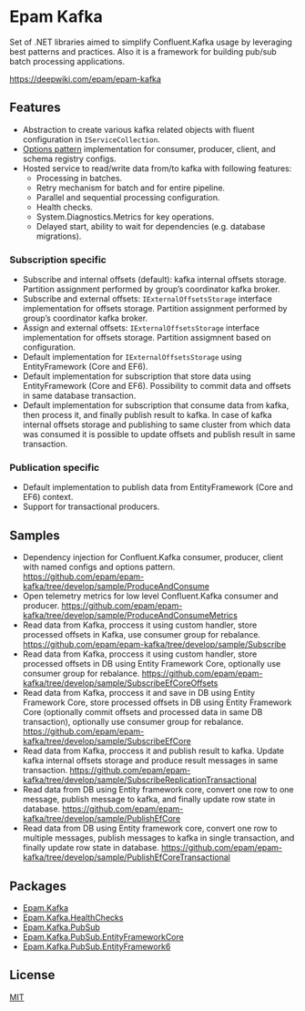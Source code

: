 # Epam Kafka

Set of .NET libraries aimed to simplify Confluent.Kafka usage by leveraging best patterns and practices. 
Also it is a framework for building pub/sub batch processing applications.

https://deepwiki.com/epam/epam-kafka

## Features

* Abstraction to create various kafka related objects with fluent configuration in `IServiceCollection`.
* [Options pattern](https://learn.microsoft.com/en-us/dotnet/core/extensions/options) implementation for consumer, producer, client, and schema registry configs.
* Hosted service to read/write data from/to kafka with following features:
	* Processing in batches.
	* Retry mechanism for batch and for entire pipeline.
	* Parallel and sequential processing configuration.
	* Health checks.
	* System.Diagnostics.Metrics for key operations.
	* Delayed start, ability to wait for dependencies (e.g. database migrations).

### Subscription specific

 * Subscribe and internal offsets (default): kafka internal offsets storage. Partition assignment performed by group’s coordinator kafka broker.
 * Subscribe and external offsets: `IExternalOffsetsStorage` interface implementation for offsets storage. Partition assignment performed by group’s coordinator kafka broker.
 * Assign and external offsets: `IExternalOffsetsStorage` interface implementation for offsets storage. Partition assigmnent based on configuration.
 * Default implementation for `IExternalOffsetsStorage` using EntityFramework (Core and EF6).
 * Default implementation for subscription that store data using EntityFramework (Core and EF6). Possibility to commit data and offsets in same database transaction.
 * Default implementation for subscription that consume data from kafka, then process it, and finally publish result to kafka. In case of kafka internal offsets storage and publishing to same cluster from which data was consumed it is possible to update offsets and publish result in same transaction.

### Publication specific

 * Default implementation to publish data from EntityFramework (Core and EF6) context.
 * Support for transactional producers.

## Samples

 * Dependency injection for Confluent.Kafka consumer, producer, client with named configs and options pattern. https://github.com/epam/epam-kafka/tree/develop/sample/ProduceAndConsume
 * Open telemetry metrics for low level Confluent.Kafka consumer and producer. https://github.com/epam/epam-kafka/tree/develop/sample/ProduceAndConsumeMetrics
 * Read data from Kafka, proccess it using custom handler, store processed offsets in Kafka, use consumer group for rebalance. https://github.com/epam/epam-kafka/tree/develop/sample/Subscribe
 * Read data from Kafka, proccess it using custom handler, store processed offsets in DB using Entity Framework Core, optionally use consumer group for rebalance. https://github.com/epam/epam-kafka/tree/develop/sample/SubscribeEfCoreOffsets
 * Read data from Kafka, proccess it and save in DB using Entity Framework Core, store processed offsets in DB using Entity Framework Core (optionally commit offsets and processed data in same DB transaction), optionally use consumer group for rebalance. https://github.com/epam/epam-kafka/tree/develop/sample/SubscribeEfCore
 * Read data from Kafka, proccess it and publish result to kafka. Update kafka internal offsets storage and produce result messages in same transaction. https://github.com/epam/epam-kafka/tree/develop/sample/SubscribeReplicationTransactional
 * Read data from DB using Entity framework core, convert one row to one message, publish message to kafka, and finally update row state in database. https://github.com/epam/epam-kafka/tree/develop/sample/PublishEfCore
 * Read data from DB using Entity framework core, convert one row to multiple messages, publish messages to kafka in single transaction, and finally update row state in database. https://github.com/epam/epam-kafka/tree/develop/sample/PublishEfCoreTransactional

## Packages

 *  [Epam.Kafka](https://www.nuget.org/packages/Epam.Kafka)
 *  [Epam.Kafka.HealthChecks](https://www.nuget.org/packages/Epam.Kafka.HealthChecks)
 *  [Epam.Kafka.PubSub](https://www.nuget.org/packages/Epam.Kafka.PubSub)
 *  [Epam.Kafka.PubSub.EntityFrameworkCore](https://www.nuget.org/packages/Epam.Kafka.PubSub.EntityFrameworkCore)
 *  [Epam.Kafka.PubSub.EntityFramework6](https://www.nuget.org/packages/Epam.Kafka.PubSub.EntityFramework6)

## License

[MIT](LICENSE.md)
